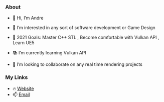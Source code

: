 ### About
- 👋 Hi, I’m Andre
- 👀 I’m interested in any sort of software development or Game Design

- 🥅 2021 Goals: Master C++ STL , Become comfortable with Vulkan API , Learn UE5
- 📚 I’m currently learning Vulkan API
- 💞️ I’m looking to collaborate on any real time rendering projects

### My Links
- 🔥 [Website](https://www.xtremestudios.org/)
- 📫 [Email](ahloubser12@gmail.com)

<!---
GamingXtreme1/GamingXtreme1 is a ✨ special ✨ repository because its `README.md` (this file) appears on your GitHub profile.
You can click the Preview link to take a look at your changes.
--->
